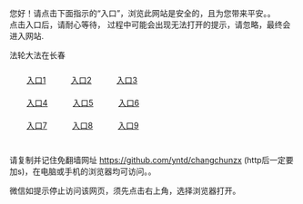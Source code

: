 您好！请点击下面指示的“入口”，浏览此网站是安全的，且为您带来平安。。 <br/>
点击入口后，请耐心等待， 过程中可能会出现无法打开的提示，请忽略，最终会进入网站. </br>

法轮大法在长春<br/>
<div style="padding:10px"><a style="margin:20px" target="_blank" href="https://d2bwvsgddiz1z0.cloudfront.net/2Qpsp?yyewytj" id="ccLink1" rel="nofollow">入口1</a> <a target="_blank" style="margin:20px" href="https://d3805fwmgzosoa.cloudfront.net/2Qpsp?nqislhq" id="ccLink2" rel="nofollow">入口2</a> <a style="margin:20px" target="_blank" href="https://d1hl9upc53s7b4.cloudfront.net/2Qpsp?ukroyh" id="ccLink3" rel="nofollow">入口3</a></div>

<div style="padding:10px" ><a style="margin:20px" target="_blank" href="https://d2bwvsgddiz1z0.cloudfront.net/2Qpsp?yyewytj" id="ccLink4" rel="nofollow">入口4</a> <a style="margin:20px" href="https://d3805fwmgzosoa.cloudfront.net/2Qpsp?nqislhq" target="_blank" id="ccLink5" rel="nofollow">入口5</a> <a style="margin:20px" href="https://d1hl9upc53s7b4.cloudfront.net/2Qpsp?ukroyh" target="_blank" id="ccLink6" rel="nofollow">入口6</a></div>

<div style="padding:10px"><a style="margin:20px" target="_blank" href="https://d2bwvsgddiz1z0.cloudfront.net/2Qpsp?yyewytj" id="ccLink7" rel="nofollow">入口7</a> <a style="margin:20px" href="https://d3805fwmgzosoa.cloudfront.net/2Qpsp?nqislhq" target="_blank" id="ccLink8" rel="nofollow">入口8</a> <a style="margin:20px" target="_blank" href="https://d1hl9upc53s7b4.cloudfront.net/2Qpsp?ukroyh" id="ccLink9" rel="nofollow">入口9</a></div>

<br/>



请复制并记住免翻墙网址 https://github.com/yntd/changchunzx (http后一定要加s)，在电脑或手机的浏览器均可访问。。<br/>

微信如提示停止访问该网页，须先点击右上角，选择浏览器打开。
